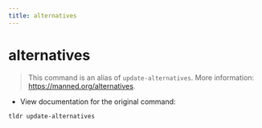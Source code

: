 ```yaml
---
title: alternatives
---
```

# alternatives

> This command is an alias of `update-alternatives`.
> More information: <https://manned.org/alternatives>.

- View documentation for the original command:

`tldr update-alternatives`
